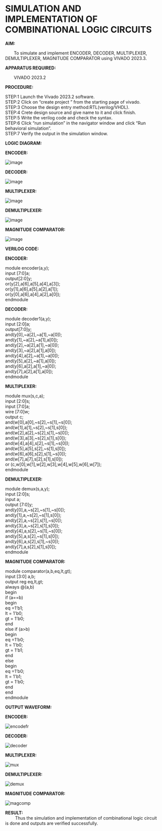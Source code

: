 # SIMULATION AND IMPLEMENTATION OF COMBINATIONAL LOGIC CIRCUITS

**AIM:**<br>

&emsp;&emsp;To simulate and implement ENCODER, DECODER, MULTIPLEXER, DEMULTIPLEXER, MAGNITUDE COMPARATOR using VIVADO 2023.3.<br>

**APPARATUS REQUIRED:**<br>

&emsp;&emsp;VIVADO 2023.2<br>

**PROCEDURE:**<br>

 STEP:1 Launch the Vivado 2023.2 software.<br>
 STEP:2 Click on “create project ” from the starting page of vivado.<br>
 STEP:3 Choose the design entry method:RTL(verilog/VHDL).<br>
 STEP:4 Crete design source and give name to it and click finish.<br>
 STEP:5 Write the verilog code and check the syntax.<br>
 STEP:6 Click “run simulation” in the navigator window and click “Run behavioral simulation”.<br>
 STEP:7 Verify the output in the simulation window.<br>
 
**LOGIC DIAGRAM:**<br>

**ENCODER:**

![image](https://github.com/navaneethans/VLSI-LAB-EXP-2/assets/6987778/3cd1f95e-7531-4cad-9154-fdd397ac439e)

**DECODER:**

![image](https://github.com/navaneethans/VLSI-LAB-EXP-2/assets/6987778/45a5e6cf-bbe0-4fd5-ac84-e5ad4477483b)

**MULTIPLEXER:**

![image](https://github.com/navaneethans/VLSI-LAB-EXP-2/assets/6987778/427f75b2-8e67-44b9-ac45-a66651787436)

**DEMULTIPLEXER:**

![image](https://github.com/navaneethans/VLSI-LAB-EXP-2/assets/6987778/1c45a7fc-08ac-4f76-87f2-c084e7150557)

**MAGNITUDE COMPARATOR:**

![image](https://github.com/navaneethans/VLSI-LAB-EXP-2/assets/6987778/b2fe7a05-6bf7-4dcb-8f5d-28abbf7ea8c2)

**VERILOG CODE:**<br>

**ENCODER:**<br>

 module encoder(a,y);<br>
 input [7:0]a;<br>
 output[2:0]y;<br>
 or(y[2],a[6],a[5],a[4],a[3]);<br>
 or(y[1],a[6],a[5],a[2],a[1]);<br>
 or(y[0],a[6],a[4],a[2],a[0]);<br>
 endmodule<br>

 **DECODER:**<br>

 module decoder1(a,y);<br>
 input [2:0]a;<br>
 output[7:0]y;<br>
 and(y[0],~a[2],~a[1],~a[0]);<br>
 and(y[1],~a[2],~a[1],a[0]);<br>
 and(y[2],~a[2],a[1],~a[0]);<br>
 and(y[3],~a[2],a[1],a[0]);<br>
 and(y[4],a[2],~a[1],~a[0]);<br>
 and(y[5],a[2],~a[1],a[0]);<br>
 and(y[6],a[2],a[1],~a[0]);<br>
 and(y[7],a[2],a[1],a[0]);<br>
 endmodule<br>
 
**MULTIPLEXER:**<br>

 module mux(s,c,a);<br>
 input [2:0]s;<br>
 input [7:0]a;<br>
 wire [7:0]w;<br>
 output c;<br>
 and(w[0],a[0],~s[2],~s[1],~s[0]);<br>
 and(w[1],a[1],~s[2],~s[1],s[0]);<br>
 and(w[2],a[2],~s[2],s[1],~s[0]);<br>
 and(w[3],a[3],~s[2],s[1],s[0]);<br>
 and(w[4],a[4],s[2],~s[1],~s[0]);<br>
 and(w[5],a[5],s[2],~s[1],s[0]);<br>
 and(w[6],a[6],s[2],s[1],~s[0]);<br>
 and(w[7],a[7],s[2],s[1],s[0]);<br>
 or (c,w[0],w[1],w[2],w[3],w[4],w[5],w[6],w[7]);<br>
 endmodule<br>

**DEMULTIPLEXER:**<br>

 module demux(s,a,y);<br>
 input [2:0]s;<br>
 input a;<br>
 output [7:0]y;<br>
 and(y[0],a,~s[2],~s[1],~s[0]);<br>
 and(y[1],a,~s[2],~s[1],s[0]);<br>
 and(y[2],a,~s[2],s[1],~s[0]);<br>
 and(y[3],a,~s[2],s[1],s[0]);<br>
 and(y[4],a,s[2],~s[1],~s[0]);<br>
 and(y[5],a,s[2],~s[1],s[0]);<br>
 and(y[6],a,s[2],s[1],~s[0]);<br>
 and(y[7],a,s[2],s[1],s[0]);<br>
 endmodule<br>

 **MAGNITUDE COMPARATOR:**<br>

 module comparator(a,b,eq,lt,gt);<br>
 input [3:0] a,b;<br>
 output reg eq,lt,gt;<br>
 always @(a,b)<br>
 begin<br>
 if (a==b)<br>
 begin<br>
 eq =1'b1;<br>
 lt = 1'b0;<br>
 gt = 1'b0;<br>
 end<br>
 else if (a>b)<br>
 begin<br>
 eq =1'b0;<br>
 lt = 1'b0;<br>
 gt = 1'b1;<br>
 end<br>
 else<br>
 begin<br>
 eq =1'b0;<br>
 lt = 1'b1;<br>
 gt = 1'b0;<br>
 end<br>
 end<br>
 endmodule<br>
 
**OUTPUT WAVEFORM:**<br>

**ENCODER:**

![encodefr](https://github.com/TharunPR/VLSI-LAB-EXP-2/assets/117915125/180bb043-6994-4bdf-9b37-3e081d493e5b)

**DECODER:**

![decoder](https://github.com/TharunPR/VLSI-LAB-EXP-2/assets/117915125/e129c495-447e-4265-adb7-25db522bacc3)

**MULTIPLEXER:**

![mux](https://github.com/TharunPR/VLSI-LAB-EXP-2/assets/117915125/6ceb4fb6-16f4-4b7d-98c7-361a8c450eec)

**DEMULTIPLEXER:**

![demux](https://github.com/TharunPR/VLSI-LAB-EXP-2/assets/117915125/8271fcff-0be8-4bff-9054-59870bc9fa16)

**MAGNITUDE COMPARATOR:**

![magcomp](https://github.com/TharunPR/VLSI-LAB-EXP-2/assets/117915125/6956a78e-80f6-450d-aeee-bebf0601073c)

**RESULT:**<br>
&emsp;&emsp; Thus the simulation and implementation of combinational logic circuit is done and outputs are verified successfully.

